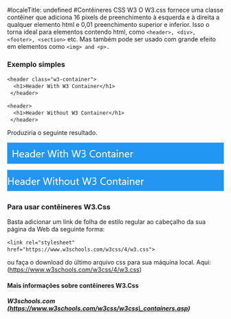 
#localeTitle: undefined
#Contêineres CSS W3 O W3.css fornece uma classe contêiner que adiciona 16 pixels de preenchimento à esquerda e à direita a qualquer elemento html e 0,01 preenchimento superior e inferior. Isso o torna ideal para elementos contendo html, como `<header>, <div>, <footer>, <section>` etc. Mas também pode ser usado com grande efeito em elementos como `<img> and <p>.`

### Exemplo simples
```
<header class="w3-container"> 
  <h1>Header With W3 Container</h1> 
 </header> 
```

```
<header> 
  <h1>Header Without W3 Container</h1> 
 </header> 
```

Produziria o seguinte resultado.

![Cabeçalho img](https://github.com/OcelotDive/randomImages/blob/master/images/WithWithout.PNG)

### Para usar contêineres W3.Css

Basta adicionar um link de folha de estilo regular ao cabeçalho da sua página da Web da seguinte forma:
```
<link rel="stylesheet" href="https://www.w3schools.com/w3css/4/w3.css"> 
```

ou faça o download do último arquivo css para sua máquina local. Aqui: (https://www.w3schools.com/w3css/4/w3.css)

#### Mais informações sobre contêineres W3.Css

##### W3schools.com (https://www.w3schools.com/w3css/w3css\_containers.asp)